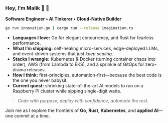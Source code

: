 ### Hey, I’m Malik 👋 🚀  

**Software Engineer • AI Tinkerer • Cloud-Native Builder**

```bash
go run innovation.go | cargo run --release imagination.rs
```

- **Languages I love:** Go for elegant concurrency, and Rust for fearless performance.
- **What I’m shipping:** self-healing micro-services, edge-deployed LLMs, and event-driven systems that *just keep scaling*.  
- **Stacks I wrangle:** Kubernetes & Docker (turning container chaos into order), AWS (from Lambda to EKS), and a sprinkle of GitOps for zero-drama releases.  
- **How I think:** first-principles, automation-first—because the best code is the one you never babysit.  
- **Current quest:** shrinking state-of-the-art AI models to run on a Raspberry Pi cluster while sipping single-digit watts.  

> *Code with purpose, deploy with confidence, automate the rest.*

Join me as I explore the frontiers of **Go**, **Rust**, **Kubernetes**, and **applied AI**—one commit at a time.
